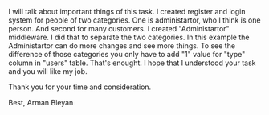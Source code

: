 I will talk about important things of this task. I created register and login system for people of two categories. One is administartor, who I think is one person. And second for many customers. I created "Administartor" middleware. I did that to separate the two categories. In this example the Administartor can do more changes and see more things. To see the difference of those categories you only have to add "1" value for "type" column in "users" table. That's enought. I hope that I understood your task and you will like my job. 



Thank you for your time and consideration. 

Best,
Arman Bleyan